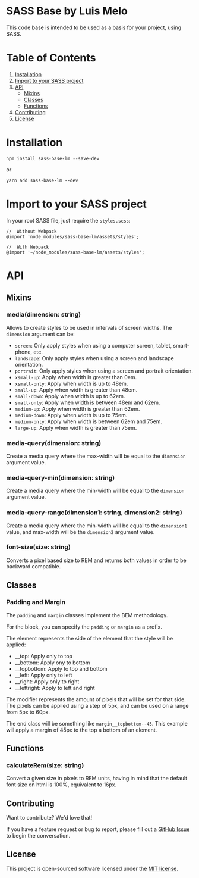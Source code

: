 # SASS Base by Luis Melo

This code base is intended to be used as a basis for your project, using SASS.

# Table of Contents

1. [Installation](#installation)
2. [Import to your SASS project](#import-to-your-sass-project)
3. [API](#api)
   * [Mixins](#mixins)
   * [Classes](#classes)
   * [Functions](#functions)
4. [Contributing](#contributing)
5. [License](#license)

# Installation

```npm install sass-base-lm --save-dev``` 

or 

```yarn add sass-base-lm --dev```

# Import to your SASS project

In your root SASS file, just require the `styles.scss`:
```
//  Without Webpack
@import 'node_modules/sass-base-lm/assets/styles';

//  With Webpack
@import '~/node_modules/sass-base-lm/assets/styles';
```

# API

## Mixins
### media(dimension: **string**)

Allows to create styles to be used in intervals of screen widths. The `dimension` argument can be:
* `screen`: Only apply styles when using a computer screen, tablet, smart-phone, etc.
* `landscape`: Only apply styles when using a screen and landscape orientation.
* `portrait`: Only apply styles when using a screen and portrait orientation.
* `xsmall-up`: Apply when width is greater than 0em.
* `xsmall-only`: Apply when width is up to 48em.
* `small-up`:  Apply when width is greater than 48em.
* `small-down`:  Apply when width is up to 62em.
* `small-only`:  Apply when width is between 48em and 62em.
* `medium-up`:  Apply when width is greater than 62em.
* `medium-down`:  Apply when width is up to 75em.
* `medium-only`:  Apply when width is between 62em and 75em.
* `large-up`:  Apply when width is greater than 75em.

### media-query(dimension: **string**)

Create a media query where the max-width will be equal to the `dimension` argument value.

### media-query-min(dimension: **string**)

Create a media query where the min-width will be equal to the `dimension` argument value.

### media-query-range(dimension1: **string**, dimension2: **string**)

Create a media query where the min-width will be equal to the `dimension1` value, and max-width will be the `dimension2` argument value.

### font-size(size: **string**)

Converts a pixel based size to REM and returns both values in order to be backward compatible.

## Classes

### Padding and Margin

The `padding` and `margin` classes implement the BEM methodology.

For the block, you can specify the `padding` or `margin` as a prefix.

The element represents the side of the element that the style will be applied:
* __top: Apply only to top
* __bottom: Apply ony to bottom
* __topbottom: Apply to top and bottom
* __left: Apply only to left
* __right: Apply only to right
* __leftright: Apply to left and right

The modifier represents the amount of pixels that will be set for that side. The pixels can be applied using a step of 5px, and can be used on a range from 5px to 60px.

The end class will be something like `margin__topbottom--45`. This example will apply a margin of 45px to the top a bottom of an element.

## Functions

### calculateRem(size: **string**)

Convert a given size in pixels to REM units, having in mind that the default font size on html is 100%, equivalent to 16px.

## Contributing

Want to contribute? We'd love that!

If you have a feature request or bug to report, please fill out a [GitHub Issue](https://github.com/luisfbmelo/sass-base-lm/issues) to begin the conversation.

## License

This project is open-sourced software licensed under the [MIT license](https://opensource.org/licenses/MIT).